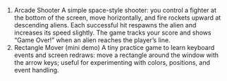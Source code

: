 1) Arcade Shooter
A simple space-style shooter: you control a fighter at the bottom of the screen, move horizontally, and fire rockets upward at descending aliens. Each successful hit respawns the alien and increases its speed slightly. The game tracks your score and shows “Game Over!” when an alien reaches the player’s line.
2) Rectangle Mover (mini demo)
A tiny practice game to learn keyboard events and screen redraws: move a rectangle around the window with the arrow keys; useful for experimenting with colors, positions, and event handling.